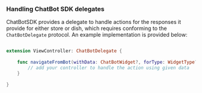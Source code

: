 ### Handling ChatBot SDK delegates

ChatBotSDK provides a delegate to handle actions for the responses it provide for either store or dish, which requires conforming to the `ChatBotDelegate` protocol. An example implementation is provided below:

``` swift

extension ViewController: ChatBotDelegate {
    
    func navigateFromBot(withData: ChatBotWidget?, forType: WidgetType?) {
        // add your controller to handle the action using given data
    }
    
}

```

